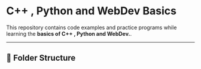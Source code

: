 # C++ , Python and WebDev Basics

This repository contains code examples and practice programs while learning the **basics of C++ , Python and WebDev.**.

---

## 📁 Folder Structure

